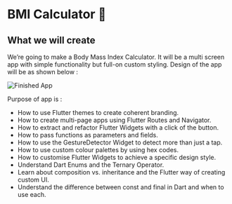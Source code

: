 # BMI Calculator 💪

## What we will create

We’re going to make a Body Mass Index Calculator. It will be a multi screen app with simple functionality but full-on custom styling. Design of the app will be as shown below : 

![Finished App](https://github.com/londonappbrewery/Images/blob/master/bmi-calc-demo.gif)

Purpose of app is :
- How to use Flutter themes to create coherent branding.
- How to create multi-page apps using Flutter Routes and Navigator.
- How to extract and refactor Flutter Widgets with a click of the button.
- How to pass functions as parameters and fields.
- How to use the GestureDetector Widget to detect more than just a tap.
- How to use custom colour palettes by using hex codes.
- How to customise Flutter Widgets to achieve a specific design style.
- Understand Dart Enums and the Ternary Operator.
- Learn about composition vs. inheritance and the Flutter way of creating custom UI.
- Understand the difference between const and final in Dart and when to use each.
